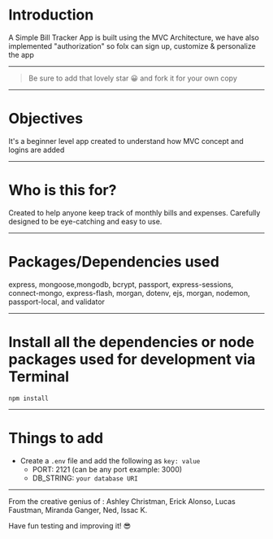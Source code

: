# Introduction

A Simple Bill Tracker App is built using the MVC Architecture, we have also implemented "authorization" so folx can sign up, customize & personalize the app 

---

> Be sure to add that lovely star 😀 and fork it for your own copy

---

# Objectives

 It's a beginner level app created to understand how MVC concept and logins are added

---

# Who is this for? 

Created to help anyone keep track of monthly bills and expenses. Carefully designed to be eye-catching and easy to use.

---

# Packages/Dependencies used 

express, mongoose,mongodb, bcrypt, passport, express-sessions, connect-mongo, express-flash, morgan, dotenv, ejs,  morgan, nodemon, passport-local, and validator

---

# Install all the dependencies or node packages used for development via Terminal

`npm install` 

---

# Things to add

- Create a `.env` file and add the following as `key: value` 
  - PORT: 2121 (can be any port example: 3000) 
  - DB_STRING: `your database URI` 
 ---
 
 From the creative genius of :
 Ashley Christman,
 Erick Alonso,
 Lucas Faustman, 
 Miranda Ganger,
 Ned,
 Issac K.
 
 Have fun testing and improving it! 😎



